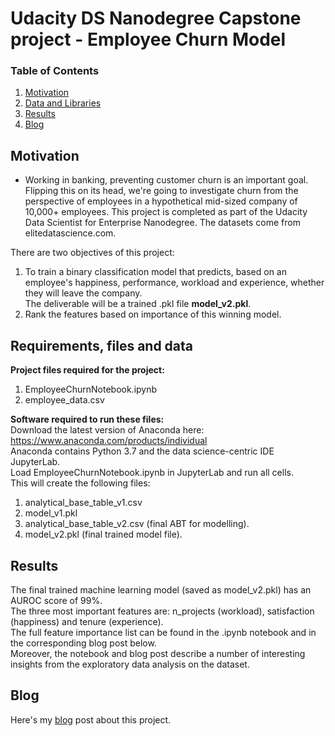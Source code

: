 # Udacity DS Nanodegree Capstone project - Employee Churn Model

### Table of Contents

1. [Motivation](#motivation)
2. [Data and Libraries](#requirements)
3. [Results](#results)
4. [Blog](#blog)

## Motivation <a name="libraries"></a>

- Working in banking, preventing customer churn is an important goal. Flipping this on its head, we're going to investigate churn from the perspective of employees in a hypothetical mid-sized company of 10,000+ employees. This project is completed as part of the Udacity Data Scientist for Enterprise Nanodegree. The datasets come from elitedatascience.com.

There are two objectives of this project:
1. To train a binary classification model that predicts, based on an employee's happiness, performance, workload and experience, whether they will leave the company.<br>
The deliverable will be a trained .pkl file **model_v2.pkl**.
2. Rank the features based on importance of this winning model.

## Requirements, files and data <a name="requirements"></a>

**Project files required for the project:**
1) EmployeeChurnNotebook.ipynb
2) employee_data.csv

**Software required to run these files:**<br>
Download the latest version of Anaconda here: https://www.anaconda.com/products/individual<br>
Anaconda contains Python 3.7 and the data science-centric IDE JupyterLab.<br>
Load EmployeeChurnNotebook.ipynb in JupyterLab and run all cells.<br>
This will create the following files:
1) analytical_base_table_v1.csv
2) model_v1.pkl
3) analytical_base_table_v2.csv (final ABT for modelling).
4) model_v2.pkl (final trained model file).

## Results <a name="results"></a>

The final trained machine learning model (saved as model_v2.pkl) has an AUROC score of 99%.<br>
The three most important features are: n_projects (workload), satisfaction (happiness) and tenure (experience).<br> 
The full feature importance list can be found in the .ipynb notebook and in the corresponding blog post below.<br>
Moreover, the notebook and blog post describe a number of interesting insights from the exploratory data analysis on the dataset.

## Blog <a name="blog"></a>
Here's my [blog](https://medium.com/@col_jung/will-your-employee-leave-a-machine-learning-model-8484c2a6663e "blog") post about this project.